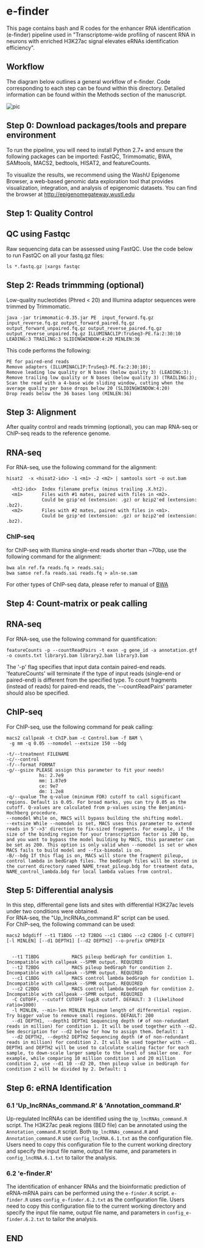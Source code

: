# e-finder

This page contains bash and R codes for the enhancer RNA identification (e-finder) pipeline used in "Transcriptome-wide profiling of nascent RNA in neurons with enriched H3K27ac signal elevates eRNAs identification efficiency".


## Workflow

The diagram below outlines a general workflow of e-finder. Code corresponding to each step can be found within  this directory. Detailed information can be found within the Methods section of the manuscript. 

![pic](./figure/e-finder.png)

## Step 0: Download packages/tools and prepare environment

To run the pipeline, you will need to install Python 2.7+ and ensure the following packages can be imported: FastQC, Trimmomatic, BWA, SAMtools, MACS2, bedtools, HISAT2, and featureCounts.

To visualize the results, we recommend using the WashU Epigenome Browser, a web-based genomic data exploration tool that provides visualization, integration, and analysis of epigenomic datasets. You can find the browser at http://epigenomegateway.wustl.edu


## Step 1: Quality Control
## QC using Fastqc
Raw sequencing data can be assessed using FastQC. Use the code below to run FastQC on all your fastq.gz files:
```
ls *.fastq.gz |xargs fastqc
```

## Step 2: Reads trimmming (optional)
Low-quality nucleotides (Phred < 20) and Illumina adaptor sequences were trimmed by Trimmomatic.
```
java -jar trimmomatic-0.35.jar PE  input_forward.fq.gz input_reverse.fq.gz output_forward_paired.fq.gz output_forward_unpaired.fq.gz output_reverse_paired.fq.gz output_reverse_unpaired.fq.gz ILLUMINACLIP:TruSeq3-PE.fa:2:30:10 LEADING:3 TRAILING:3 SLIDINGWINDOW:4:20 MINLEN:36

```
This code performs the following: 
```
PE for paired-end reads  
Remove adapters (ILLUMINACLIP:TruSeq3-PE.fa:2:30:10);  
Remove leading low quality or N bases (below quality 3) (LEADING:3);   
Remove trailing low quality or N bases (below quality 3) (TRAILING:3);  
Scan the read with a 4-base wide sliding window, cutting when the average quality per base drops below 20 (SLIDINGWINDOW:4:20)  
Drop reads below the 36 bases long (MINLEN:36)  
```


## Step 3: Alignment
After quality control and reads trimming (optional), you can map RNA-seq or ChIP-seq reads to the reference genome.

## RNA-seq
For RNA-seq, use the following command for the alignment:
```
hisat2  -x <hisat2-idx> -1 <m1> -2 <m2> | samtools sort -o out.bam

  <ht2-idx>  Index filename prefix (minus trailing .X.ht2).
  <m1>       Files with #1 mates, paired with files in <m2>.
             Could be gzip'ed (extension: .gz) or bzip2'ed (extension: .bz2).
  <m2>       Files with #2 mates, paired with files in <m1>.
             Could be gzip'ed (extension: .gz) or bzip2'ed (extension: .bz2).
```

### ChIP-seq
for ChIP-seq with Illumina single-end reads shorter than ~70bp, use the following command for the alignment:
```
bwa aln ref.fa reads.fq > reads.sai; 
bwa samse ref.fa reads.sai reads.fq > aln-se.sam
```
For other types of ChIP-seq data, please refer to manual of [BWA](https://github.com/lh3/bwa)


## Step 4: Count-matrix or peak calling

## RNA-seq
For RNA-seq, use the following command for quantification:
```
featureCounts -p --countReadPairs -t exon -g gene_id -a annotation.gtf -o counts.txt library1.bam library2.bam library3.bam
```

The '-p' flag specifies that input data contain paired-end reads. 'featureCounts' will terminate if the type of input reads (single-end or paired-end) is different from the specified type. To count fragments (instead of reads) for paired-end reads, the '--countReadPairs' parameter should also be specified.

## ChIP-seq
For ChIP-seq, use the following command for peak calling:
```
macs2 callpeak -t ChIP.bam -c Control.bam -f BAM \
 -g mm -q 0.05 --nomodel --extsize 150 --bdg 
```

	-t/--treatment FILENAME
	-c/--control
	-f/--format FORMAT
	-g/--gsize PLEASE assign this parameter to fit your needs!
				hs: 2.7e9
				mm: 1.87e9
				ce: 9e7
				dm: 1.2e8
	-q/--qvalue The q-value (minimum FDR) cutoff to call significant regions. Default is 0.05. For broad marks, you can try 0.05 as the cutoff. Q-values are calculated from p-values using the Benjamini-Hochberg procedure.
	--nomodel While on, MACS will bypass building the shifting model.
	--extsize While --nomodel is set, MACS uses this parameter to extend reads in 5'->3' direction to fix-sized fragments. For example, if the size of the binding region for your transcription factor is 200 bp, and you want to bypass the model building by MACS, this parameter can be set as 200. This option is only valid when --nomodel is set or when MACS fails to build model and --fix-bimodal is on.
	-B/--bdg If this flag is on, MACS will store the fragment pileup, control lambda in bedGraph files. The bedGraph files will be stored in the current directory named NAME_treat_pileup.bdg for treatment data, NAME_control_lambda.bdg for local lambda values from control.


## Step 5: Differential analysis
In this step, differentail gene lists and sites with differential H3K27ac levels under two conditions were obtained.   
For RNA-seq, the "Up_lncRNAs_command.R" script can be used.  
For ChIP-seq, the following command can be used:
```
macs2 bdgdiff --t1 T1BDG --t2 T2BDG --c1 C1BDG --c2 C2BDG [-C CUTOFF] [-l MINLEN] [--d1 DEPTH1] [--d2 DEPTH2] --o-prefix OPREFIX 


  --t1 T1BDG            MACS pileup bedGraph for condition 1. Incompatible with callpeak --SPMR output. REQUIRED  
  --t2 T2BDG            MACS pileup bedGraph for condition 2. Incompatible with callpeak --SPMR output. REQUIRED  
  --c1 C1BDG            MACS control lambda bedGraph for condition 1. Incompatible with callpeak --SPMR output. REQUIRED  
  --c2 C2BDG            MACS control lambda bedGraph for condition 2. Incompatible with callpeak --SPMR output. REQUIRED  
  -C CUTOFF, --cutoff CUTOFF logLR cutoff. DEFAULT: 3 (likelihood ratio=1000)  
  -l MINLEN, --min-len MINLEN Minimum length of differential region. Try bigger value to remove small regions. DEFAULT: 200  
  --d1 DEPTH1, --depth1 DEPTH1 Sequencing depth (# of non-redundant reads in million) for condition 1. It will be used together with --d2. See description for --d2 below for how to assign them. Default: 1  
  --d2 DEPTH2, --depth2 DEPTH2 Sequencing depth (# of non-redundant reads in million) for condition 2. It will be used together with --d1. DEPTH1 and DEPTH2 will be used to calculate scaling factor for each sample, to down-scale larger sample to the level of smaller one. For example, while comparing 10 million condition 1 and 20 million condition 2, use --d1 10 --d2 20, then pileup value in bedGraph for condition 2 will be divided by 2. Default: 1  
```


## Step 6: eRNA Identification

### 6.1 'Up_lncRNAs_command.R' & 'Annotation_command.R'
Up-regulated lncRNAs can be identified using the `Up_lncRNAs_command.R` script. The H3K27ac peak regions (BED file) can be annotated using the `Annotation_command.R` script. Both `Up_lncRNAs_command.R` and `Annotation_command.R` use `config_lncRNA.6.1.txt` as the configuration file. Users need to copy this configuration file to the current working directory and specify the input file name, output file name, and parameters in `config_lncRNA.6.1.txt` to tailor the analysis.

### 6.2 'e-finder.R'
The identification of enhancer RNAs and the bioinformatic prediction of eRNA-mRNA pairs can be performed using the `e-finder.R` script. `e-finder.R` uses `config_e-finder.6.2.txt` as the configuration file. Users need to copy this configuration file to the current working directory and specify the input file name, output file name, and parameters in `config_e-finder.6.2.txt` to tailor the analysis.


## END